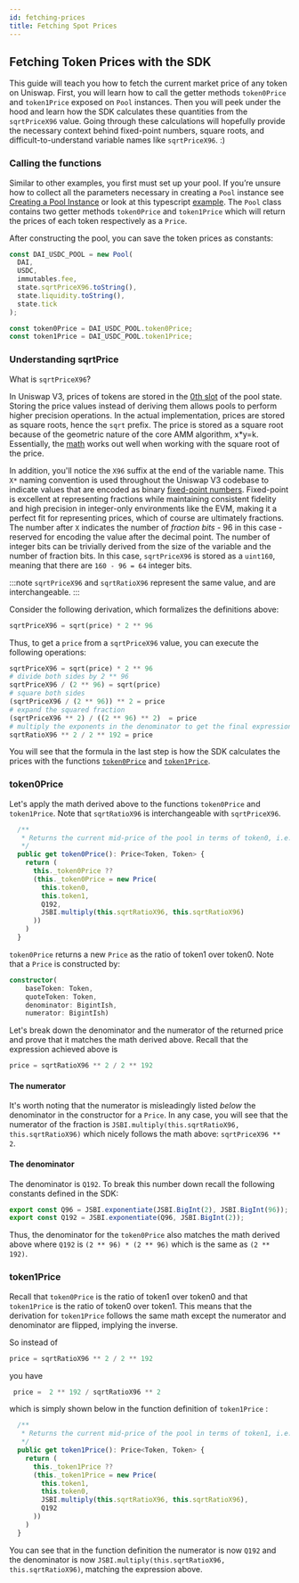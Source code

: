 ```yaml
---
id: fetching-prices
title: Fetching Spot Prices
---
```


## Fetching Token Prices with the SDK

This guide will teach you how to fetch the current market price of any token on Uniswap. First, you will learn how to call the getter methods `token0Price` and `token1Price` exposed on `Pool` instances. Then you will peek under the hood and learn how the SDK calculates these quantities from the `sqrtPriceX96` value. Going through these calculations will hopefully provide the necessary context behind fixed-point numbers, square roots, and difficult-to-understand variable names like `sqrtPriceX96`. :)

### Calling the functions

Similar to other examples, you first must set up your pool. If you’re unsure how to collect all the parameters necessary in creating a `Pool` instance see [Creating a Pool Instance](https://docs.niftyleague.com/sdk/guides/creating-a-pool) or look at this typescript [example](https://github.com/Uniswap/uniswap-docs/blob/main/sdk-examples/AddAndRemoveLiquidity.tsx). The `Pool` class contains two getter methods `token0Price` and `token1Price` which will return the prices of each token respectively as a `Price`.

After constructing the pool, you can save the token prices as constants:

```typescript
const DAI_USDC_POOL = new Pool(
  DAI,
  USDC,
  immutables.fee,
  state.sqrtPriceX96.toString(),
  state.liquidity.toString(),
  state.tick
);

const token0Price = DAI_USDC_POOL.token0Price;
const token1Price = DAI_USDC_POOL.token1Price;
```

### Understanding sqrtPrice

What is `sqrtPriceX96`?

In Uniswap V3, prices of tokens are stored in the [0th slot](https://docs.niftyleague.com/protocol/reference/core/interfaces/pool/IUniswapV3PoolState#slot0) of the pool state. Storing the price values instead of deriving them allows pools to perform higher precision operations. In the actual implementation, prices are stored as square roots, hence the `sqrt` prefix. The price is stored as a square root because of the geometric nature of the core AMM algorithm, x\*y=k. Essentially, the [math](https://niftyleague.com/whitepaper-v3.pdf) works out well when working with the square root of the price.

In addition, you'll notice the `X96` suffix at the end of the variable name. This `X*` naming convention is used throughout the Uniswap V3 codebase to indicate values that are encoded as binary [fixed-point numbers](https://en.wikipedia.org/wiki/Fixed-point_arithmetic). Fixed-point is excellent at representing fractions while maintaining consistent fidelity and high precision in integer-only environments like the EVM, making it a perfect fit for representing prices, which of course are ultimately fractions. The number after `X` indicates the number of _fraction bits_ - 96 in this case - reserved for encoding the value after the decimal point. The number of integer bits can be trivially derived from the size of the variable and the number of fraction bits. In this case, `sqrtPriceX96` is stored as a `uint160`, meaning that there are `160 - 96 = 64` integer bits.

:::note
`sqrtPriceX96` and `sqrtRatioX96` represent the same value, and are interchangeable.
:::

Consider the following derivation, which formalizes the definitions above:

```python
sqrtPriceX96 = sqrt(price) * 2 ** 96
```

Thus, to get a `price` from a `sqrtPriceX96` value, you can execute the following operations:

```python
sqrtPriceX96 = sqrt(price) * 2 ** 96
# divide both sides by 2 ** 96
sqrtPriceX96 / (2 ** 96) = sqrt(price)
# square both sides
(sqrtPriceX96 / (2 ** 96)) ** 2 = price
# expand the squared fraction
(sqrtPriceX96 ** 2) / ((2 ** 96) ** 2)  = price
# multiply the exponents in the denominator to get the final expression
sqrtRatioX96 ** 2 / 2 ** 192 = price
```

You will see that the formula in the last step is how the SDK calculates the prices with the functions [`token0Price`](#token0price) and [`token1Price`](#token1price).

### token0Price

Let's apply the math derived above to the functions `token0Price` and `token1Price`. Note that `sqrtRatioX96` is interchangeable with `sqrtPriceX96`.

```typescript
  /**
   * Returns the current mid-price of the pool in terms of token0, i.e. the ratio of token1 over token0
   */
  public get token0Price(): Price<Token, Token> {
    return (
      this._token0Price ??
      (this._token0Price = new Price(
        this.token0,
        this.token1,
        Q192,
        JSBI.multiply(this.sqrtRatioX96, this.sqrtRatioX96)
      ))
    )
  }
```

`token0Price` returns a new `Price` as the ratio of token1 over token0. Note that a `Price` is constructed by:

```typescript
constructor(
    baseToken: Token,
    quoteToken: Token,
    denominator: BigintIsh,
    numerator: BigintIsh)
```

Let's break down the denominator and the numerator of the returned price and prove that it matches the math derived above. Recall that the expression achieved above is

```python
price = sqrtRatioX96 ** 2 / 2 ** 192
```

#### The numerator

It's worth noting that the numerator is misleadingly listed _below_ the denominator in the constructor for a `Price`. In any case, you will see that the numerator of the fraction is `JSBI.multiply(this.sqrtRatioX96, this.sqrtRatioX96)` which nicely follows the math above: `sqrtPriceX96 ** 2`.

#### The denominator

The denominator is `Q192`. To break this number down recall the following constants defined in the SDK:

```typescript
export const Q96 = JSBI.exponentiate(JSBI.BigInt(2), JSBI.BigInt(96));
export const Q192 = JSBI.exponentiate(Q96, JSBI.BigInt(2));
```

Thus, the denominator for the `token0Price` also matches the math derived above where `Q192` is `(2 ** 96) * (2 ** 96)` which is the same as `(2 ** 192)`.

### token1Price

Recall that `token0Price` is the ratio of token1 over token0 and that `token1Price` is the ratio of token0 over token1. This means that the derivation for `token1Price` follows the same math except the numerator and denominator are flipped, implying the inverse.

So instead of

```python
price = sqrtRatioX96 ** 2 / 2 ** 192
```

you have

```python
 price =  2 ** 192 / sqrtRatioX96 ** 2
```

which is simply shown below in the function definition of `token1Price` :

```typescript
  /**
   * Returns the current mid-price of the pool in terms of token1, i.e. the ratio of token0 over token1
   */
  public get token1Price(): Price<Token, Token> {
    return (
      this._token1Price ??
      (this._token1Price = new Price(
        this.token1,
        this.token0,
        JSBI.multiply(this.sqrtRatioX96, this.sqrtRatioX96),
        Q192
      ))
    )
  }
```

You can see that in the function definition the numerator is now `Q192` and the denominator is now `JSBI.multiply(this.sqrtRatioX96, this.sqrtRatioX96)`, matching the expression above.
